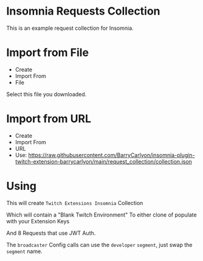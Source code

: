# Insomnia Requests Collection

This is an example request collection for Insomnia.

# Import from File

- Create
- Import From
- File

Select this file you downloaded.

# Import from URL

- Create
- Import From
- URL
- Use: https://raw.githubusercontent.com/BarryCarlyon/insomnia-plugin-twitch-extension-barrycarlyon/main/request_collection/collection.json

# Using

This will create `Twitch Extensions Insomnia` Collection

Which will contain a "Blank Twitch Environment"
To either clone of populate with your Extension Keys

And 8 Requests that use JWT Auth.

The `broadcaster` Config calls can use the `developer` `segment`, just swap the `segment` name.
